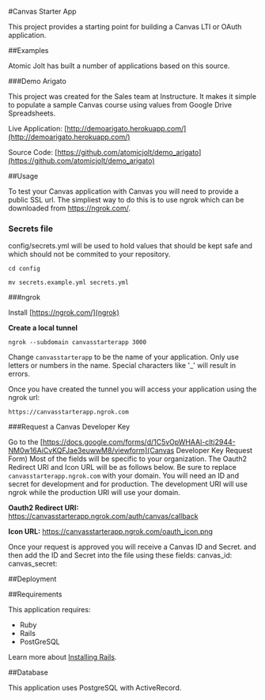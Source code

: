#Canvas Starter App

This project provides a starting point for building a Canvas LTI or OAuth application. 

##Examples

Atomic Jolt has built a number of applications based on this source.

###Demo Arigato

This project was created for the Sales team at Instructure. It makes it simple to populate a sample Canvas course using values from Google Drive Spreadsheets.

Live Application: [http://demoarigato.herokuapp.com/](http://demoarigato.herokuapp.com/)

Source Code: [https://github.com/atomicjolt/demo_arigato](https://github.com/atomicjolt/demo_arigato)


##Usage

To test your Canvas application with Canvas you will need to provide a public SSL url. The simpliest way to do this is to
use ngrok which can be downloaded from https://ngrok.com/.

### Secrets file
config/secrets.yml will be used to hold values that should be kept safe and which should not be commited to your repository.

`cd config`

`mv secrets.example.yml secrets.yml`

###ngrok

Install [https://ngrok.com/](ngrok)

__Create a local tunnel__

`ngrok --subdomain canvasstarterapp 3000`

Change `canvasstarterapp` to be the name of your application. Only use letters or numbers in the name. 
Special characters like '_' will result in errors.

Once you have created the tunnel you will access your application using the ngrok url:

`https://canvasstarterapp.ngrok.com`

###Request a Canvas Developer Key

Go to the [https://docs.google.com/forms/d/1C5vOpWHAAl-cltj2944-NM0w16AiCvKQFJae3euwwM8/viewform](Canvas Developer Key Request Form)
Most of the fields will be specific to your organization. The Oauth2 Redirect URI and Icon URL will be as follows below. Be
sure to replace `canvasstarterapp.ngrok.com` with your domain. You will need an ID and secret for development and for production. The
development URI will use ngrok while the production URI will use your domain.

__Oauth2 Redirect URI:__
https://canvasstarterapp.ngrok.com/auth/canvas/callback

__Icon URL:__
https://canvasstarterapp.ngrok.com/oauth_icon.png 

Once your request is approved you will receive a Canvas ID and Secret.
and then add the ID and Secret into the file using these fields:
canvas_id: 
canvas_secret: 

##Deployment

##Requirements

This application requires:

-   Ruby
-   Rails
-   PostGreSQL

Learn more about [Installing Rails](http://railsapps.github.io/installing-rails.html).

##Database

This application uses PostgreSQL with ActiveRecord.


